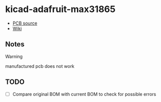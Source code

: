 # kicad-adafruit-max31865

- [PCB source](https://github.com/adafruit/Adafruit-MAX31865-PCB)
- [Wiki](https://learn.adafruit.com/adafruit-max31865-rtd-pt100-amplifier)

## Notes

> [!WARNING]
> manufactured pcb does not work

## TODO

- [ ] Compare original BOM with current BOM to check for possible errors
